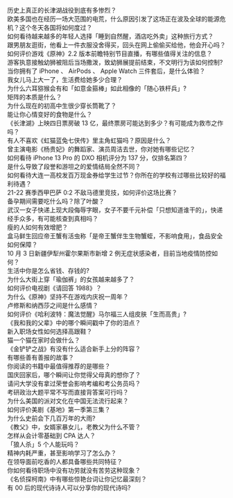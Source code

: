 历史上真正的长津湖战役到底有多惨烈？  
欧美多国也在经历一场大范围的电荒，什么原因引发了这场正在波及全球的能源危机？这个冬天各国将如何度过？  
如何看待越来越多的年轻人选择「睡到自然醒，酒店吃外卖」这种旅行方式？  
跟男朋友逛街，他看上一件衣服没舍得买，回头在网上偷偷买给他，他会开心吗？  
如何评价游戏《原神》2.2 版本前瞻特别节目直播，有哪些值得关注的信息？  
游客执意接触幼狮被阻后当场撒泼，致幼狮展提前结束，不文明行为该如何控制?  
当你拥有了 iPhone 、 AirPods 、 Apple Watch 三件套后，是什么体验？  
我女儿马上大一了，生活费给她多少合理？  
为什么六耳猕猴会有和「如意金箍棒」如此相像的「随心铁杆兵」?  
矩阵的本质是什么？  
为什么现在的初高中生很少穿长筒靴了？  
能让你心情变好的食物是什么？  
《长津湖》上映四日票房破 13 亿，最终票房可能达到多少？有可能成为救市之作吗？  
有人不喜欢《虹猫蓝兔七侠传》里主角虹猫吗？原因是什么？  
曾主演电影《杨贵妃》的舞蹈家、演员周洁去世，你对她有哪些记忆？  
如何看待 iPhone 13  Pro 的 DXO 相机评分为 137 分，仅排名第四？  
是什么导致了段誉和游坦之的爱情结局全然不同？  
如何看待大连一高校发百万现金券给学生过节？你所在的学校有过哪些比较好的福利待遇？  
21-22 赛季西甲巴萨 0:2 不敌马德里竞技，如何评价这场比赛？  
备孕期间需要吃什么吗？除了叶酸？  
武汉一女子快递上现大段侮辱字眼，女子不要千元补偿「只想知道谁干的」，快递经手众多，有可能核查到真相吗？  
瘦的人如何有效增肥？  
盒马鲜生回应帝王蟹有活虫称「是帝王蟹伴生生物蟹蛭，不影响食用」，食品安全如何保障？  
10 月 3 日新疆伊犁州霍尔果斯市新增 2 例无症状感染者，目前当地疫情防控如何？  
生活中你是怎么省钱、存钱的?  
为什么大街上穿「瑜伽裤」的女孩越来越多了？  
如何评价电视剧《请回答 1988》？  
为什么《原神》坚持不在游戏内庆祝一周年？  
卢修斯和纳西莎之间是什么感情？  
如何评价《哈利波特：魔法觉醒》马尔福三人组皮肤「生而高贵」?  
《我和我的父辈》中的哪个瞬间戳中了你的泪点？  
新入职场女性如何选择高跟鞋？  
猫一个猫在家时会做什么？  
《金铲铲之战》有没有什么适合新手上分的阵容？  
有哪些善有善报的故事？  
你阅读的书籍中最值得推荐的是哪些？  
国庆回家后，哪个瞬间让你觉得父母真的想你了？  
请问大学没有拿过荣誉会影响考编和考公务员吗？  
考研政治大题平常不写而直接背答案可行吗？  
为什么美国的派对文化在中国无法流行起来？  
如何评价美剧《基地》第一季第三集？  
为什么史前会下几百万年的大雨?  
《教父》中，女婿家暴女儿，老教父为什么不管？  
怎样从会计零基础到 CPA 达人？  
「狼人杀」5 个人能玩吗？  
精神内耗严重，甚至影响学习了怎么办？  
在领导面前吃香的人都具备哪些共同特征？  
你如何看待职场中没有功劳就没有苦劳这种现象？  
《名侦探柯南》中有哪些惊艳台词让你记忆最深刻？  
有 00 后的现代诗诗人可以分享你的现代诗吗?  
